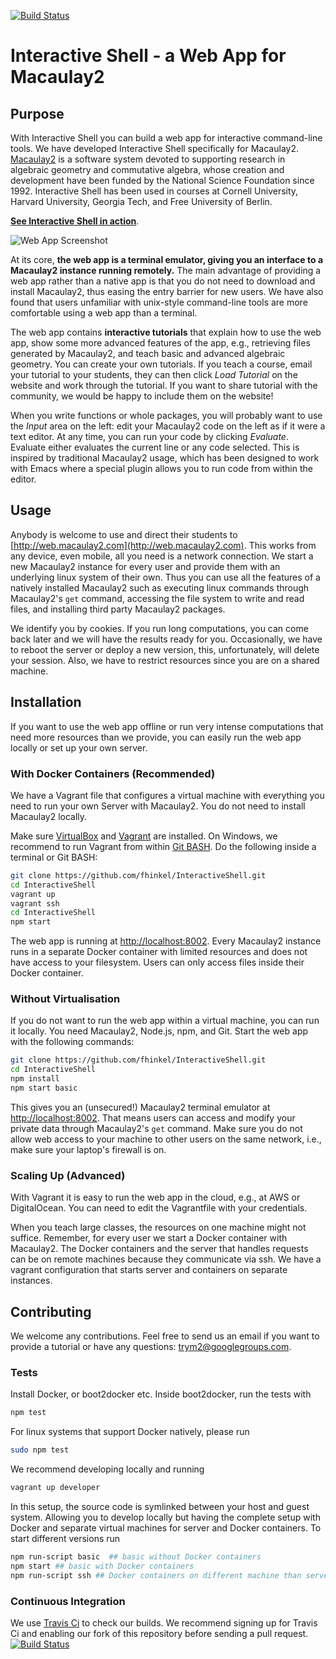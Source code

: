 [![Build Status](https://travis-ci.org/fhinkel/InteractiveShell.svg?branch=master)](https://travis-ci.org/fhinkel/InteractiveShell)

# Interactive Shell - a Web App for Macaulay2

## Purpose

With Interactive Shell you can build a web app for interactive command-line tools.
We have developed Interactive Shell specifically for Macaulay2.
[Macaulay2](http://www.macaulay2.com) is a software system devoted to supporting research in algebraic geometry and
commutative algebra, whose creation and development have been funded by the National Science Foundation since 1992.
Interactive Shell has been used in courses at Cornell University, Harvard University, Georgia Tech,
and Free University of Berlin.

**[See Interactive Shell in action](http://web.macaulay2.com)**.

![Web App Screenshot](https://raw.githubusercontent.com/fhinkel/InteractiveShell/master/Readme/WebAppScreenshot-low.jpg "Interactive Shell with Macaulay2 running at http://web.macaulay2.com")

At its core, **the web app is a terminal emulator, giving you an interface to a Macaulay2
instance running remotely.** The main advantage of providing a web app rather than a native app is that you
do not need to download and install Macaulay2,
thus easing the entry barrier for new users. We have also found that users unfamiliar with unix-style
command-line tools are more comfortable using a web app than a terminal.

The web app contains **interactive tutorials** that explain how to use the web app, show some more advanced features
of the app, e.g., retrieving files generated by Macaulay2, and teach basic and advanced algebraic geometry. You can
create your own tutorials. If you teach a course, email your tutorial to your students,
they can then click *Load Tutorial* on the website and work through the tutorial. If you want to share tutorial
with the community, we would be happy to include them on the website!

When you write functions or whole packages,
you will probably want to use the *Input* area on the left: edit your Macaulay2 code on the left as if it were a
text editor. At any time,
you can run your code by clicking *Evaluate*. Evaluate either evaluates the current line or any code selected.
This is inspired by traditional Macaulay2 usage, which
has been designed to work with Emacs where a special plugin allows you to run code from within the editor.

## Usage

Anybody is welcome to use and direct their students to [http://web.macaulay2.com](http://web.macaulay2.com).
This works from any device, even mobile, all
you need is a network connection. We start a new Macaulay2 instance for every user and provide
them with an underlying linux system of their own. Thus you can use all the features of
a natively installed Macaulay2 such as
executing linux commands through Macaulay2's `get` command, accessing the file system to write and read
files, and installing third party Macaulay2 packages.

We identify you by cookies. If you run long computations, you can come back later and we will
have the results ready for you. Occasionally, we have to reboot the server or deploy a new version, this,
 unfortunately, will delete your session. Also, we have to restrict resources since you are on a shared machine.

## Installation

If you want to use the web app offline or run very intense computations that need more resources than we provide,
you can easily run the web app locally or set up your own server.

### With Docker Containers (Recommended)

We have a Vagrant file that configures a virtual machine with everything you need to run your own Server with Macaulay2.
You do not need to install Macaulay2 locally.

Make sure [VirtualBox](https://www.virtualbox.org/) and [Vagrant](https://www.vagrantup.com/) are installed. On Windows,
we recommend to run
Vagrant from within [Git BASH](https://msysgit.github.io/). Do the following inside a terminal or Git BASH:

```bash
git clone https://github.com/fhinkel/InteractiveShell.git
cd InteractiveShell
vagrant up
vagrant ssh
cd InteractiveShell
npm start
```

The web app is running at [http://localhost:8002](http://localhost:8002). Every Macaulay2 instance runs in a
separate Docker container with limited resources and does not have access to your
filesystem. Users can only access files inside their
Docker container.

### Without Virtualisation

If you do not want to run the web app within a virtual machine, you can run it locally. You need Macaulay2,
Node.js, npm, and Git. Start the web app with the following commands:

```bash
git clone https://github.com/fhinkel/InteractiveShell.git
cd InteractiveShell
npm install
npm start basic
```

This gives you an (unsecured!) Macaulay2 terminal emulator at [http://localhost:8002](http://localhost:8002).
That means users can access and modify your private data through Macaulay2's `get` command. Make sure you do not
allow web access to your machine to other users on the same network, i.e., make sure your laptop's firewall is on.

### Scaling Up (Advanced)

With Vagrant it is easy to run the web app in the cloud, e.g., at AWS or DigitalOcean. You can
need to edit the Vagrantfile with your credentials.

When you teach large classes, the resources on one machine might not suffice. Remember, for every user we start a
Docker container with Macaulay2. The Docker containers and the server
that handles requests can be on remote machines because they communicate via ssh.
We have a vagrant configuration that starts server and containers on separate instances.

## Contributing
We welcome any contributions. Feel free to send us an email if you want to provide a tutorial or have
any questions: [trym2@googlegroups.com](mailto:trym2@googlegroups.com).

### Tests
Install Docker, or boot2docker etc. Inside boot2docker, run the tests with
```bash
npm test
```
For linux systems that support Docker natively, please run
```bash
sudo npm test
```

We recommend developing locally and running
```bash
vagrant up developer
```
In this setup, the source code is symlinked between your host and guest system.
Allowing you to develop locally but having the complete setup with Docker and separate virtual machines for
server and Docker containers. To start different versions run

```bash
npm run-script basic  ## basic without Docker containers
npm start ## basic with Docker containers
npm run-script ssh ## Docker containers on different machine than server
```

### Continuous Integration
We use [Travis Ci](https://travis-ci.org) to check our builds. We recommend signing up for Travis Ci and enabling
our fork of this repository before sending a pull request.
[![Build Status](https://travis-ci.org/fhinkel/InteractiveShell.svg?branch=master)](https://travis-ci.org/fhinkel/InteractiveShell)